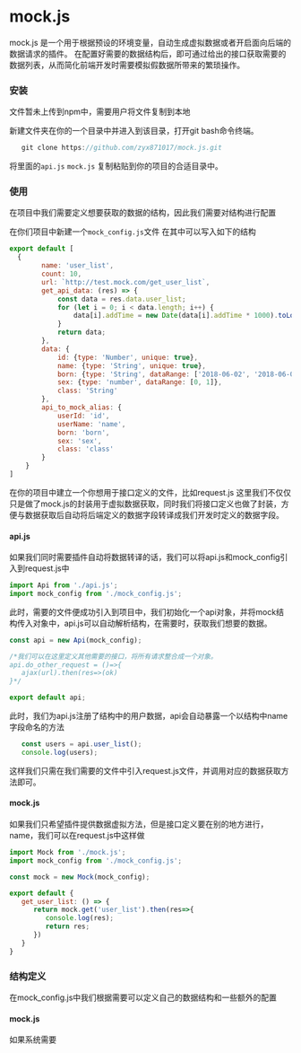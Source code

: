 # mock.js
mock.js 是一个用于根据预设的环境变量，自动生成虚拟数据或者开启面向后端的数据请求的插件。
在配置好需要的数据结构后，即可通过给出的接口获取需要的数据列表，从而简化前端开发时需要模拟假数据所带来的繁琐操作。

### 安装

文件暂未上传到npm中，需要用户将文件复制到本地

新建文件夹在你的一个目录中并进入到该目录，打开git bash命令终端。

```javascript
   git clone https://github.com/zyx871017/mock.js.git
```

将里面的`api.js` `mock.js` 复制粘贴到你的项目的合适目录中。

### 使用

在项目中我们需要定义想要获取的数据的结构，因此我们需要对结构进行配置

在你们项目中新建一个`mock_config.js`文件
在其中可以写入如下的结构

```javascript
export default [
  {
        name: 'user_list',
        count: 10,
        url: `http://test.mock.com/get_user_list`,
        get_api_data: (res) => {
            const data = res.data.user_list;
            for (let i = 0; i < data.length; i++) {
                data[i].addTime = new Date(data[i].addTime * 1000).toLocaleDateString().split('/').join('-');
            }
            return data;
        },
        data: {
            id: {type: 'Number', unique: true},
            name: {type: 'String', unique: true},
            born: {type: 'String', dataRange: ['2018-06-02', '2018-06-03', '2018-06-04', '2018-06-05', '2018-06-06']},
            sex: {type: 'number', dataRange: [0, 1]},
            class: 'String'
        },
        api_to_mock_alias: {
            userId: 'id',
            userName: 'name',
            born: 'born',
            sex: 'sex',
            class: 'class'
        }
    }
]
```

在你的项目中建立一个你想用于接口定义的文件，比如request.js
这里我们不仅仅只是做了mock.js的封装用于虚拟数据获取，同时我们将接口定义也做了封装，方便与数据获取后自动将后端定义的数据字段转译成我们开发时定义的数据字段。

#### api.js

如果我们同时需要插件自动将数据转译的话，我们可以将api.js和mock_config引入到request.js中

```javascript
import Api from './api.js';
import mock_config from './mock_config.js';
```

此时，需要的文件便成功引入到项目中，我们初始化一个api对象，并将mock结构传入对象中，api.js可以自动解析结构，在需要时，获取我们想要的数据。

```javascript
const api = new Api(mock_config);

/*我们可以在这里定义其他需要的接口，将所有请求整合成一个对象。
api.do_other_request = ()=>{
   ajax(url).then(res=>(ok)
}*/

export default api;
```

此时，我们为api.js注册了结构中的用户数据，api会自动暴露一个以结构中name字段命名的方法
```javascript
   const users = api.user_list();
   console.log(users);
```
这样我们只需在我们需要的文件中引入request.js文件，并调用对应的数据获取方法即可。

#### mock.js
如果我们只希望插件提供数据虚拟方法，但是接口定义要在别的地方进行，name，我们可以在request.js中这样做

```javascript
import Mock from './mock.js';
import mock_config from './mock_config.js';

const mock = new Mock(mock_config);

export default {
   get_user_list: () => {
      return mock.get('user_list').then(res=>{
         console.log(res);
         return res;
      })
   }
}
```

### 结构定义

在mock_config.js中我们根据需要可以定义自己的数据结构和一些额外的配置

#### mock.js

如果系统需要
